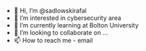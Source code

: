 - 👋 Hi, I’m @sadlowskirafal
- 👀 I’m interested in cybersecurity area
- 🌱 I’m currently learning at Bolton University
- 💞️ I’m looking to collaborate on ...
- 📫 How to reach me - email

<!---
sadlowskirafal/sadlowskirafal is a ✨ special ✨ repository because its `README.md` (this file) appears on your GitHub profile.
You can click the Preview link to take a look at your changes.
--->
